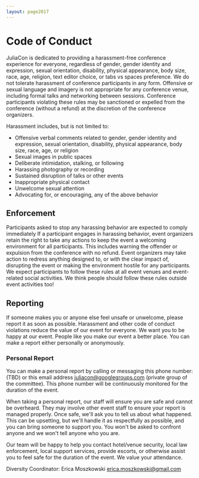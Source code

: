 ```yaml
---
layout: page2017
---
```


# Code of Conduct

JuliaCon is dedicated to providing a harassment-free conference
experience for everyone, regardless of gender, gender identity and
expression, sexual orientation, disability, physical appearance, body
size, race, age, religion, text editor choice, or tabs vs spaces
preference.  We do not tolerate harassment of conference participants
in any form. Offensive or sexual language and imagery is not
appropriate for any conference venue, including formal talks and
networking between sessions. Conference participants violating these
rules may be sanctioned or expelled from the conference (without a
refund) at the discretion of the conference organizers.

Harassment includes, but is not limited to:

- Offensive verbal comments related to gender, gender identity and
  expression, sexual orientation, disability, physical appearance,
  body size, race, age, or religion
- Sexual images in public spaces
- Deliberate intimidation, stalking, or following
- Harassing photography or recording
- Sustained disruption of talks or other events
- Inappropriate physical contact
- Unwelcome sexual attention
- Advocating for, or encouraging, any of the above behavior


## Enforcement

Participants asked to stop any harassing behavior are expected to
comply immediately If a participant engages in harassing behavior,
event organizers retain the right to take any actions to keep the
event a welcoming environment for all participants. This includes
warning the offender or expulsion from the conference with no
refund. Event organizers may take action to redress anything designed
to, or with the clear impact of, disrupting the event or making the
environment hostile for any participants.  We expect participants to
follow these rules at all event venues and event-related social
activities. We think people should follow these rules outside event
activities too!


## Reporting

If someone makes you or anyone else feel unsafe or unwelcome, please
report it as soon as possible. Harassment and other code of conduct
violations reduce the value of our event for everyone. We want you to
be happy at our event. People like you make our event a better
place. You can make a report either personally or anonymously.

<!--
### Anonymous Report

You can make an anonymous report here [Wufoo form or similar that DOES
NOT require an email address to submit.]

We can't follow up an anonymous report with you directly, but we will
fully investigate it and take whatever action is necessary to prevent
a recurrence.
-->
### Personal Report

You can make a personal report by calling or messaging this phone
number: (TBD) or this email address
juliacon@googlegroups.com (private group of the committee).
This phone number will be continuously monitored for the duration of the event.

When taking a personal report, our staff will ensure you are safe and
cannot be overheard. They may involve other event staff to ensure your
report is managed properly. Once safe, we'll ask you to tell us about
what happened. This can be upsetting, but we'll handle it as
respectfully as possible, and you can bring someone to support
you. You won't be asked to confront anyone and we won't tell anyone
who you are.

Our team will be happy to help you contact hotel/venue security, local
law enforcement, local support services, provide escorts, or otherwise
assist you to feel safe for the duration of the event. We value your
attendance.

Diversity Coordinator: Erica Moszkowski <erica.moszkowski@gmail.com>

<!--
[Phone number for during the conference]
[Phone number for conference security or organizers]
[Phone number for hotel/venue security]
[Local law enforcement]
[Local sexual assault hot line]
[Local emergency and non-emergency medical (e.g., urgent care, day clinic)]
[Local taxi company]
-->
